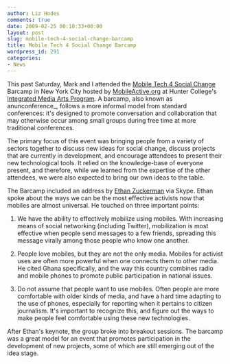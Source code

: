 ```yaml
---
author: Liz Hodes
comments: true
date: 2009-02-25 00:10:33+00:00
layout: post
slug: mobile-tech-4-social-change-barcamp
title: Mobile Tech 4 Social Change Barcamp
wordpress_id: 291
categories:
- News
---
```


This past Saturday, Mark and I attended the [Mobile Tech 4 Social Change](http://barcamp.org/MobileTechForSocialChangeNewYork) Barcamp in New York City hosted by [MobileActive.org](http://mobileactive.org/) at Hunter College's [Integrated Media Arts Program](http://www.hunter.cuny.edu/graduateadmissions/program-requirements/school-of-arts-and-sciences/arts-humanities/integrated-media-arts). A barcamp, also known as anunconference_, follows a more informal model from standard conferences: it's designed to promote conversation and collaboration that may otherwise occur among small groups during free time at more traditional conferences.

The primary focus of this event was bringing people from a variety of sectors together to discuss new ideas for social change, discuss projects that are currently in development, and encourage attendees to present their new technological tools. It relied on the knowledge-base of everyone present, and therefore, while we learned from the expertise of the other attendees, we were also expected to bring our own ideas to the table.

The Barcamp included an address by [Ethan Zuckerman](http://ethanzuckerman.com/) via Skype. Ethan spoke about the ways we can be the most effective activists now that mobiles are almost universal. He touched on three important points:

1. We have the ability to effectively mobilize using mobiles. With increasing means of social networking (including Twitter), mobilization is most effective when people send messages to a few friends, spreading this message virally among those people who know one another.

2. People love mobiles, but they are not the only media. Mobiles for activist uses are often more powerful when one connects them to other media. He cited Ghana specifically, and the way this country combines radio and mobile phones to promote public participation in national issues.

3. Do not assume that people want to use mobiles. Often people are more comfortable with older kinds of media, and have a hard time adapting to the use of phones, especially for reporting when it pertains to citizen journalism. It's important to recognize this, and figure out the ways to make people feel comfortable using these new technologies.

After Ethan's keynote, the group broke into breakout sessions. The barcamp was a great model for an event that promotes participation in the development of new projects, some of which are still emerging out of the idea stage.
